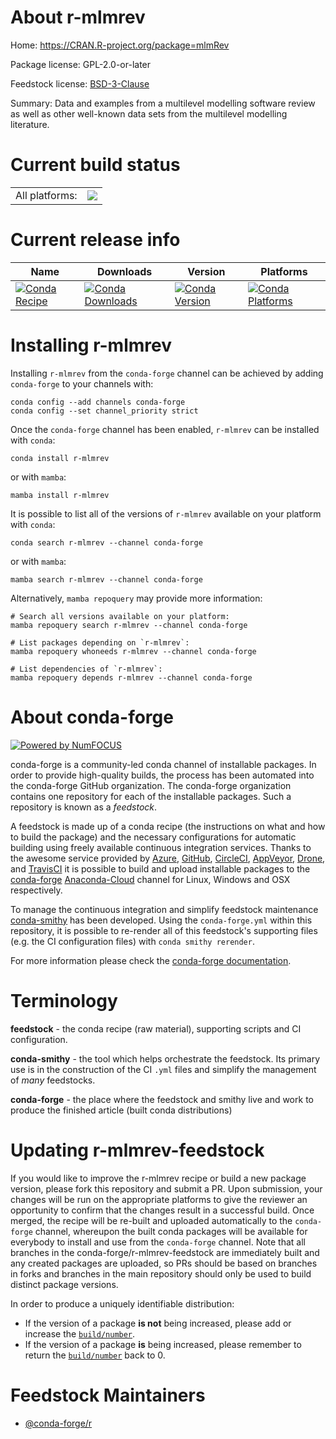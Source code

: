 About r-mlmrev
==============

Home: https://CRAN.R-project.org/package=mlmRev

Package license: GPL-2.0-or-later

Feedstock license: [BSD-3-Clause](https://github.com/conda-forge/r-mlmrev-feedstock/blob/main/LICENSE.txt)

Summary: Data and examples from a multilevel modelling software review as well as other well-known data sets from the multilevel modelling literature.

Current build status
====================


<table><tr><td>All platforms:</td>
    <td>
      <a href="https://dev.azure.com/conda-forge/feedstock-builds/_build/latest?definitionId=4246&branchName=main">
        <img src="https://dev.azure.com/conda-forge/feedstock-builds/_apis/build/status/r-mlmrev-feedstock?branchName=main">
      </a>
    </td>
  </tr>
</table>

Current release info
====================

| Name | Downloads | Version | Platforms |
| --- | --- | --- | --- |
| [![Conda Recipe](https://img.shields.io/badge/recipe-r--mlmrev-green.svg)](https://anaconda.org/conda-forge/r-mlmrev) | [![Conda Downloads](https://img.shields.io/conda/dn/conda-forge/r-mlmrev.svg)](https://anaconda.org/conda-forge/r-mlmrev) | [![Conda Version](https://img.shields.io/conda/vn/conda-forge/r-mlmrev.svg)](https://anaconda.org/conda-forge/r-mlmrev) | [![Conda Platforms](https://img.shields.io/conda/pn/conda-forge/r-mlmrev.svg)](https://anaconda.org/conda-forge/r-mlmrev) |

Installing r-mlmrev
===================

Installing `r-mlmrev` from the `conda-forge` channel can be achieved by adding `conda-forge` to your channels with:

```
conda config --add channels conda-forge
conda config --set channel_priority strict
```

Once the `conda-forge` channel has been enabled, `r-mlmrev` can be installed with `conda`:

```
conda install r-mlmrev
```

or with `mamba`:

```
mamba install r-mlmrev
```

It is possible to list all of the versions of `r-mlmrev` available on your platform with `conda`:

```
conda search r-mlmrev --channel conda-forge
```

or with `mamba`:

```
mamba search r-mlmrev --channel conda-forge
```

Alternatively, `mamba repoquery` may provide more information:

```
# Search all versions available on your platform:
mamba repoquery search r-mlmrev --channel conda-forge

# List packages depending on `r-mlmrev`:
mamba repoquery whoneeds r-mlmrev --channel conda-forge

# List dependencies of `r-mlmrev`:
mamba repoquery depends r-mlmrev --channel conda-forge
```


About conda-forge
=================

[![Powered by
NumFOCUS](https://img.shields.io/badge/powered%20by-NumFOCUS-orange.svg?style=flat&colorA=E1523D&colorB=007D8A)](https://numfocus.org)

conda-forge is a community-led conda channel of installable packages.
In order to provide high-quality builds, the process has been automated into the
conda-forge GitHub organization. The conda-forge organization contains one repository
for each of the installable packages. Such a repository is known as a *feedstock*.

A feedstock is made up of a conda recipe (the instructions on what and how to build
the package) and the necessary configurations for automatic building using freely
available continuous integration services. Thanks to the awesome service provided by
[Azure](https://azure.microsoft.com/en-us/services/devops/), [GitHub](https://github.com/),
[CircleCI](https://circleci.com/), [AppVeyor](https://www.appveyor.com/),
[Drone](https://cloud.drone.io/welcome), and [TravisCI](https://travis-ci.com/)
it is possible to build and upload installable packages to the
[conda-forge](https://anaconda.org/conda-forge) [Anaconda-Cloud](https://anaconda.org/)
channel for Linux, Windows and OSX respectively.

To manage the continuous integration and simplify feedstock maintenance
[conda-smithy](https://github.com/conda-forge/conda-smithy) has been developed.
Using the ``conda-forge.yml`` within this repository, it is possible to re-render all of
this feedstock's supporting files (e.g. the CI configuration files) with ``conda smithy rerender``.

For more information please check the [conda-forge documentation](https://conda-forge.org/docs/).

Terminology
===========

**feedstock** - the conda recipe (raw material), supporting scripts and CI configuration.

**conda-smithy** - the tool which helps orchestrate the feedstock.
                   Its primary use is in the construction of the CI ``.yml`` files
                   and simplify the management of *many* feedstocks.

**conda-forge** - the place where the feedstock and smithy live and work to
                  produce the finished article (built conda distributions)


Updating r-mlmrev-feedstock
===========================

If you would like to improve the r-mlmrev recipe or build a new
package version, please fork this repository and submit a PR. Upon submission,
your changes will be run on the appropriate platforms to give the reviewer an
opportunity to confirm that the changes result in a successful build. Once
merged, the recipe will be re-built and uploaded automatically to the
`conda-forge` channel, whereupon the built conda packages will be available for
everybody to install and use from the `conda-forge` channel.
Note that all branches in the conda-forge/r-mlmrev-feedstock are
immediately built and any created packages are uploaded, so PRs should be based
on branches in forks and branches in the main repository should only be used to
build distinct package versions.

In order to produce a uniquely identifiable distribution:
 * If the version of a package **is not** being increased, please add or increase
   the [``build/number``](https://docs.conda.io/projects/conda-build/en/latest/resources/define-metadata.html#build-number-and-string).
 * If the version of a package **is** being increased, please remember to return
   the [``build/number``](https://docs.conda.io/projects/conda-build/en/latest/resources/define-metadata.html#build-number-and-string)
   back to 0.

Feedstock Maintainers
=====================

* [@conda-forge/r](https://github.com/conda-forge/r/)

